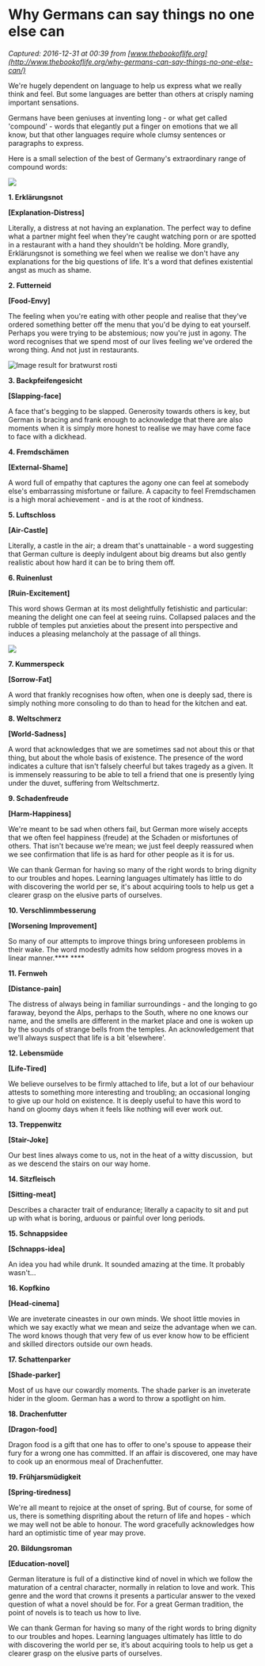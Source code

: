 # Why Germans can say things no one else can

_Captured: 2016-12-31 at 00:39 from [www.thebookoflife.org](http://www.thebookoflife.org/why-germans-can-say-things-no-one-else-can/)_

We're hugely dependent on language to help us express what we really think and feel. But some languages are better than others at crisply naming important sensations.

Germans have been geniuses at inventing long - or what get called 'compound' - words that elegantly put a finger on emotions that we all know, but that other languages require whole clumsy sentences or paragraphs to express.

Here is a small selection of the best of Germany's extraordinary range of compound words:

****![](http://i0.wp.com/www.tourtainment-touristic.com/wp-content/uploads/2014/03/Heidelberg_Fotolia_47414759_S.jpg?resize=638%2C319)****

**1\. Erklärungsnot**

**[Explanation-Distress]**

Literally, a distress at not having an explanation. The perfect way to define what a partner might feel when they're caught watching porn or are spotted in a restaurant with a hand they shouldn't be holding. More grandly, Erklärungsnot is something we feel when we realise we don't have any explanations for the big questions of life. It's a word that defines existential angst as much as shame.

**2\. Futterneid**

**[Food-Envy]**

The feeling when you're eating with other people and realise that they've ordered something better off the menu that you'd be dying to eat yourself. Perhaps you were trying to be abstemious; now you're just in agony. The word recognises that we spend most of our lives feeling we've ordered the wrong thing. And not just in restaurants.

![Image result for bratwurst rosti](https://media-cdn.tripadvisor.com/media/photo-s/07/31/36/33/bratwurst-rosti.jpg)

**3\. Backpfeifengesicht**

**[Slapping-face]**

A face that's begging to be slapped. Generosity towards others is key, but German is bracing and frank enough to acknowledge that there are also moments when it is simply more honest to realise we may have come face to face with a dickhead.

**4\. Fremdschämen**

**[External-Shame]**

A word full of empathy that captures the agony one can feel at somebody else's embarrassing misfortune or failure. A capacity to feel Fremdschamen is a high moral achievement - and is at the root of kindness.

**5\. Luftschloss**

**[Air-Castle]**

Literally, a castle in the air; a dream that's unattainable - a word suggesting that German culture is deeply indulgent about big dreams but also gently realistic about how hard it can be to bring them off.

**6\. Ruinenlust**

**[Ruin-Excitement]**

This word shows German at its most delightfully fetishistic and particular: meaning the delight one can feel at seeing ruins. Collapsed palaces and the rubble of temples put anxieties about the present into perspective and induces a pleasing melancholy at the passage of all things.

![](http://i0.wp.com/www.manhattanrarebooks-art.com/images/rwood1a.jpg?resize=610%2C399)

**7\. Kummerspeck**

**[Sorrow-Fat]**

A word that frankly recognises how often, when one is deeply sad, there is simply nothing more consoling to do than to head for the kitchen and eat.

**8\. Weltschmerz**

**[World-Sadness]**

A word that acknowledges that we are sometimes sad not about this or that thing, but about the whole basis of existence. The presence of the word indicates a culture that isn't falsely cheerful but takes tragedy as a given. It is immensely reassuring to be able to tell a friend that one is presently lying under the duvet, suffering from Weltschmertz.

**9\. Schadenfreude**

**[Harm-Happiness]**

We're meant to be sad when others fail, but German more wisely accepts that we often feel happiness (freude) at the Schaden or misfortunes of others. That isn't because we're mean; we just feel deeply reassured when we see confirmation that life is as hard for other people as it is for us.

We can thank German for having so many of the right words to bring dignity to our troubles and hopes. Learning languages ultimately has little to do with discovering the world per se, it's about acquiring tools to help us get a clearer grasp on the elusive parts of ourselves.

**10\. Verschlimmbesserung**

**[Worsening Improvement]**

So many of our attempts to improve things bring unforeseen problems in their wake. The word modestly admits how seldom progress moves in a linear manner.**** ****

**11\. Fernweh**

**[Distance-pain]**

The distress of always being in familiar surroundings - and the longing to go faraway, beyond the Alps, perhaps to the South, where no one knows our name, and the smells are different in the market place and one is woken up by the sounds of strange bells from the temples. An acknowledgement that we'll always suspect that life is a bit 'elsewhere'.

**12\. Lebensmüde**

**[Life-Tired]**

We believe ourselves to be firmly attached to life, but a lot of our behaviour attests to something more interesting and troubling; an occasional longing to give up our hold on existence. It is deeply useful to have this word to hand on gloomy days when it feels like nothing will ever work out.

**13\. Treppenwitz**

**[Stair-Joke]**

Our best lines always come to us, not in the heat of a witty discussion,  but as we descend the stairs on our way home.

**14\. Sitzfleisch**

**[Sitting-meat]**

Describes a character trait of endurance; literally a capacity to sit and put up with what is boring, arduous or painful over long periods.

**15\. Schnappsidee**

**[Schnapps-idea]**

An idea you had while drunk. It sounded amazing at the time. It probably wasn't…

**16\. Kopfkino**

**[Head-cinema]**

We are inveterate cineastes in our own minds. We shoot little movies in which we say exactly what we mean and seize the advantage when we can. The word knows though that very few of us ever know how to be efficient and skilled directors outside our own heads.

**17\. Schattenparker**

**[Shade-parker]**

Most of us have our cowardly moments. The shade parker is an inveterate hider in the gloom. German has a word to throw a spotlight on him.

**18\. Drachenfutter**

**[Dragon-food]**

Dragon food is a gift that one has to offer to one's spouse to appease their fury for a wrong one has committed. If an affair is discovered, one may have to cook up an enormous meal of Drachenfutter.

**19\. Frühjarsmüdigkeit**

**[Spring-tiredness]**

We're all meant to rejoice at the onset of spring. But of course, for some of us, there is something dispriting about the return of life and hopes - which we may well not be able to honour. The word gracefully acknowledges how hard an optimistic time of year may prove.

**20\. Bildungsroman**

**[Education-novel]**

German literature is full of a distinctive kind of novel in which we follow the maturation of a central character, normally in relation to love and work. This genre and the word that crowns it presents a particular answer to the vexed question of what a novel should be for. For a great German tradition, the point of novels is to teach us how to live.

We can thank German for having so many of the right words to bring dignity to our troubles and hopes. Learning languages ultimately has little to do with discovering the world per se, it’s about acquiring tools to help us get a clearer grasp on the elusive parts of ourselves.
